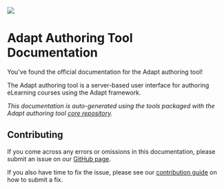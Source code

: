 ![](https://www.adaptlearning.org/wp-content/uploads/2015/11/home-logo-2-alt.png)

# Adapt Authoring Tool Documentation

You've found the official documentation for the Adapt authoring tool!

The Adapt authoring tool is a server-based user interface for authoring eLearning courses using the Adapt framework.

*This documentation is auto-generated using the tools packaged with the Adapt authoring tool [core repository](https://github.com/taylortom/adapt-authoring).*

## Contributing
If you come across any errors or omissions in this documentation, please submit an issue on our [GitHub page](https://github.com/adaptlearning/adapt_authoring/issues).

If you also have time to fix the issue, please see our [contribution guide](https://github.com/adaptlearning/adapt_framework/wiki/Contributing-code) on how to submit a fix.
